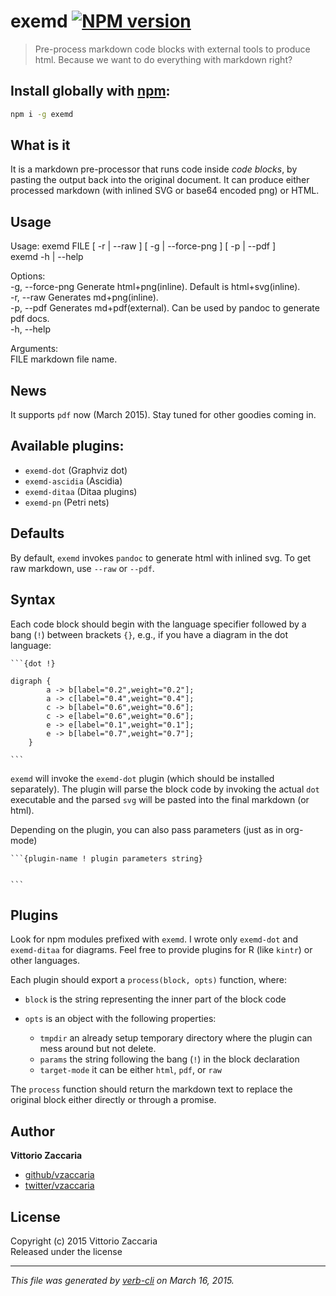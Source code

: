 # exemd [![NPM version](https://badge.fury.io/js/exemd.svg)](http://badge.fury.io/js/exemd)


> Pre-process markdown code blocks with external tools to produce html. Because we want to do everything with markdown right? 

## Install globally with [npm](npmjs.org):

```bash
npm i -g exemd
```

## What is it

It is a markdown pre-processor that runs code inside *code blocks*, by pasting the output back into the original document. It can produce either processed markdown (with inlined SVG or base64 encoded png) or HTML.


## Usage

  Usage:
      exemd FILE [ -r | --raw ] [ -g | --force-png ] [ -p | --pdf ]  
      exemd -h | --help  

  Options:  
        -g, --force-png     Generate html+png(inline). Default is html+svg(inline).  
        -r, --raw           Generates md+png(inline).  
        -p, --pdf           Generates md+pdf(external). Can be used by pandoc to generate pdf docs.  
        -h, --help  

  Arguments:  
      FILE       markdown file name.  

## News

It supports `pdf` now (March 2015). Stay tuned for other goodies coming in.

## Available plugins:

* `exemd-dot`       (Graphviz dot)
* `exemd-ascidia`   (Ascidia)
* `exemd-ditaa`     (Ditaa plugins)
* `exemd-pn`        (Petri nets)

## Defaults

By default, `exemd` invokes `pandoc` to generate html with inlined svg. To get raw markdown, use `--raw` or `--pdf`.

## Syntax

Each code block should begin with the language specifier followed by a bang (`!`) between brackets `{}`, e.g., if you have a diagram in the dot language:

    ```{dot !}

    digraph {
            a -> b[label="0.2",weight="0.2"];
            a -> c[label="0.4",weight="0.4"];
            c -> b[label="0.6",weight="0.6"];
            c -> e[label="0.6",weight="0.6"];
            e -> e[label="0.1",weight="0.1"];
            e -> b[label="0.7",weight="0.7"];
        }

    ```

`exemd` will invoke the `exemd-dot` plugin (which should be installed separately). The plugin will parse the block code by invoking the actual `dot` executable and the parsed `svg` will be pasted into the final markdown (or html).

Depending on the plugin, you can also pass parameters (just as in org-mode)

    ```{plugin-name ! plugin parameters string}


    ```

## Plugins

Look for npm modules prefixed with `exemd`. I wrote only `exemd-dot` and `exemd-ditaa` for diagrams. Feel free to provide plugins for R (like `kintr`) or other languages.

Each plugin should export a `process(block, opts)` function, where:

* `block` is the string representing the inner part of the block code
* `opts` is an object with the following properties:

    - `tmpdir` an already setup temporary directory where the plugin can mess around but not delete.
    - `params` the string following the bang (`!`) in the block declaration
    - `target-mode` it can be either `html`, `pdf`, or `raw`

The `process` function should return the markdown text to replace the original block either directly or through a promise.


## Author

**Vittorio Zaccaria**
 
+ [github/vzaccaria](https://github.com/vzaccaria)
+ [twitter/vzaccaria](http://twitter.com/vzaccaria) 

## License
Copyright (c) 2015 Vittorio Zaccaria  
Released under the  license

***

_This file was generated by [verb-cli](https://github.com/assemble/verb-cli) on March 16, 2015._
